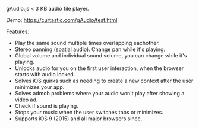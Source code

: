 gAudio.js
< 3 KB audio file player.

Demo: https://curtastic.com/gAudio/test.html

Features:
- Play the same sound multiple times overlapping eachother.
- Stereo panning (spatial audio). Change pan while it's playing.
- Global volume and individual sound volume, you can change while it's playing.
- Unlocks audio for you on the first user interaction, when the browser starts with audio locked.
- Solves iOS quirks such as needing to create a new context after the user minimizes your app.
- Solves admob problems where your audio won't play after showing a video ad.
- Check if sound is playing.
- Stops your music when the user switches tabs or minimizes.
- Supports iOS 9 (2015) and all major browsers since.
